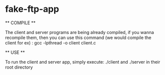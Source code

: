 # fake-ftp-app

** COMPILE **

The client and server programs are being already compiled, if you wanna recompile them, then you can use this command (we would compile the client for ex) : gcc -lpthread -o client client.c


** USE **

To run the client and server app, simply execute: ./client and ./server in their root directory
